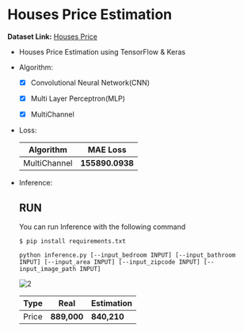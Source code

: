 # Houses Price Estimation

  **Dataset Link:** [Houses Price](https://drive.google.com/drive/folders/1Rk415jadJbp5rkbfZQ0WZBikphv12--X?usp=sharing)

  - Houses Price Estimation using TensorFlow & Keras
    
  - Algorithm:

    - [x] Convolutional Neural Network(CNN)
    - [x] Multi Layer Perceptron(MLP)
    - [x] MultiChannel


  - Loss:

    Algorithm | MAE Loss |
    ------------- | ------------- |
    MultiChannel | **155890.0938** |
    

  - Inference:

      ## RUN
      You can run  Inference with the following command

      ```
      $ pip install requirements.txt
      
      python inference.py [--input_bedroom INPUT] [--input_bathroom INPUT] [--input_area INPUT] [--input_zipcode INPUT] [--input_image_path INPUT]
      ```
      
      
    ![2](https://user-images.githubusercontent.com/88143329/159670472-3098f776-eeac-4fcc-8317-c9579608b75b.png)


    
    Type | Real | Estimation |
    ------------- | ------------- | ------------- |
    Price | **889,000** | **840,210** |
